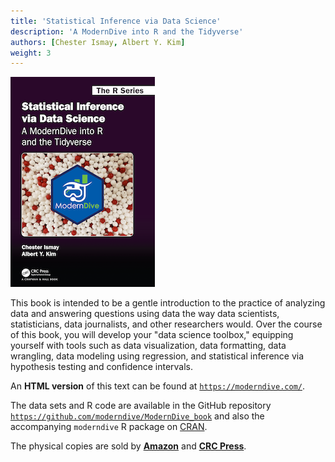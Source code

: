 ```yaml
---
title: 'Statistical Inference via Data Science'
description: 'A ModernDive into R and the Tidyverse'
authors: [Chester Ismay, Albert Y. Kim]
weight: 3
---
```


![](cover.png) 

This book is intended to be a gentle introduction to the practice of analyzing data and answering questions using data the way data scientists, statisticians, data journalists, and other researchers would. Over the course of this book, you will develop your "data science toolbox," equipping yourself with tools such as data visualization, data formatting, data wrangling, data modeling using regression, and statistical inference via hypothesis testing and confidence intervals.

An **HTML version** of this text can be found at [`https://moderndive.com/`](https://moderndive.com/). 

The data sets and R code are available in the GitHub repository [`https://github.com/moderndive/ModernDive_book`](https://github.com/moderndive/ModernDive_book) and also the accompanying `moderndive` R package on [CRAN](https://cran.r-project.org/package=moderndive).

The physical copies are sold by [**Amazon**](https://www.amazon.com/Statistical-Inference-via-Data-Science/dp/0367409828/) and [**CRC Press**](https://www.crcpress.com/Statistical-Inference-via-Data-Science-A-ModernDive-into-R-and-the-Tidyverse/Ismay-Kim/p/book/9780367409821). 
